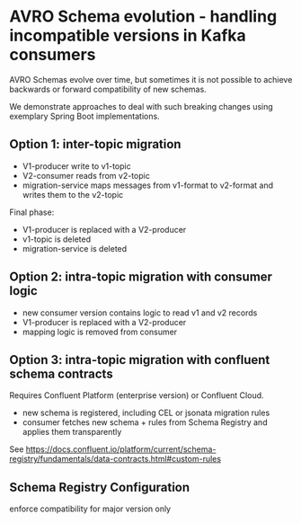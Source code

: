 # AVRO Schema evolution - handling incompatible versions in Kafka consumers

AVRO Schemas evolve over time, but sometimes it is not possible to achieve backwards or forward compatibility of new schemas.

We demonstrate approaches to deal with such breaking changes using exemplary Spring Boot implementations.


## Option 1: inter-topic migration

* V1-producer write to v1-topic
* V2-consumer reads from v2-topic
* migration-service maps messages from v1-format to v2-format and writes them to the v2-topic

Final phase:
* V1-producer is replaced with a V2-producer
* v1-topic is deleted
* migration-service is deleted

## Option 2: intra-topic migration with consumer logic

* new consumer version contains logic to read v1 and v2 records
* V1-producer is replaced with a V2-producer
* mapping logic is removed from consumer

## Option 3: intra-topic migration with confluent schema contracts

Requires Confluent Platform (enterprise version) or Confluent Cloud.

* new schema is registered, including CEL or jsonata migration rules
* consumer fetches new schema + rules from Schema Registry and applies them transparently

See https://docs.confluent.io/platform/current/schema-registry/fundamentals/data-contracts.html#custom-rules


## Schema Registry Configuration

enforce compatibility for major version only
